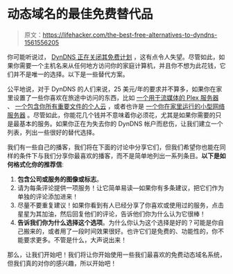 # 动态域名的最佳免费替代品

> 原文：<https://lifehacker.com/the-best-free-alternatives-to-dyndns-1561556205>

你可能听说过， [DynDNS 正在关闭其免费计划](http://lifehacker.com/dyndns-gets-rid-of-free-accounts-now-costs-25-per-yea-1560977109) ，这有点令人失望。尽管如此，如果你需要一个主机名来从任何地方访问你的家庭计算机，并且你不想为此花钱，它们并不是唯一的选择。以下是一些替代方案。



公平地说，对于 DynDNS 的人们来说，25 美元/年的要求并不算多，如果你在家里设置了一些你喜欢在旅途中访问的东西，比如 [一个用于流媒体的 Plex 服务器](http://lifehacker.com/how-to-stream-your-media-from-home-to-your-phone-anywhe-5821512) 、 [一个包含你所有重要文件的个人云](http://lifehacker.com/how-to-set-up-your-own-private-cloud-storage-service-in-5993596) ，或者也许是 [一个你在家里运行的小型网络服务器](http://lifehacker.com/geek-to-live-how-to-assign-a-domain-name-to-your-home-124804) 。尽管如此，你能花几个钱并不意味着你必须花，尤其是如果你需要的只是最基本的服务。如果你正在为失去你的 DynDNS 帐户而悲伤，让我们建立一个列表，列出一些很好的替代选择。

我们有一些自己的播客，我们将在下面的讨论中分享它们，但我们希望你也能在同样的条件下与我们分享你最喜欢的播客，而不是简单地列出一系列条目。**以下是如何格式化你的推荐信**:

1.  **包含公司或服务的图像或标志**。
2.  请为每条评论提供一项服务！让它简单易读—如果你有多条建议，把它们作为单独的评论添加进来！
3.  尽量不要重复建议！如果你看到有人已经分享了你喜欢或使用过的服务，点击星星为其加油，然后回复他们的评论，告诉他们你为什么认为它很棒！
4.  **告诉我们你为什么选择这个选项**。为什么你认为这个选择是好的？可能是你自己搬来的，或者用了一段时间效果很好。也许它们是免费的、功能性的，你不能要求更多。不管是什么，大声说出来！

那么，让我们开始吧！我们将让你开始使用一些我们最喜欢的免费动态域名系统，但我们真的对你的感兴趣，所以开始吧！
